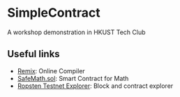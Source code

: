 # SimpleContract
A workshop demonstration in HKUST Tech Club

## Useful links
- [Remix](http://remix.ethereum.org/): Online Compiler 
- [SafeMath.sol](https://github.com/OpenZeppelin/zeppelin-solidity/blob/master/contracts/math/SafeMath.sol): Smart Contract for Math
- [Ropsten Testnet Explorer](https://ropsten.etherscan.io/): Block and contract explorer